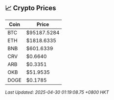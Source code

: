 ## 📈 Crypto Prices

| Coin | Price |
| ---- | ----- |
| BTC | $95187.5284 |
| ETH | $1818.6335 |
| BNB | $601.6339 |
| CRV | $0.6640 |
| ARB | $0.3351 |
| OKB | $51.9535 |
| DOGE | $0.1785 |

_Last Updated: 2025-04-30 01:19:08.75 +0800 HKT_